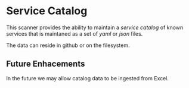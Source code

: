 # Service Catalog

This scanner provides the ability to maintain a *service catalog* of known services that is maintaned as a set of _yaml_ or _json_ files.

The data can reside in github or on the filesystem.

## Future Enhacements

In the future we may allow catalog data to be ingested from Excel.
